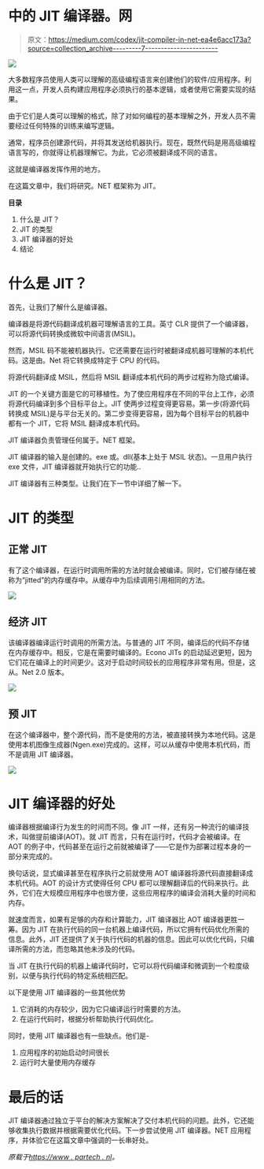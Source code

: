 # 中的 JIT 编译器。网

> 原文：<https://medium.com/codex/jit-compiler-in-net-ea4e6acc173a?source=collection_archive---------7----------------------->

![](img/cd52b50d0f36828b4203b7bea46665fc.png)

大多数程序员使用人类可以理解的高级编程语言来创建他们的软件/应用程序。利用这一点，开发人员构建应用程序必须执行的基本逻辑，或者使用它需要实现的结果。

由于它们是人类可以理解的格式，除了对如何编程的基本理解之外，开发人员不需要经过任何特殊的训练来编写逻辑。

通常，程序员创建源代码，并将其发送给机器执行。现在，既然代码是用高级编程语言写的，你就得让机器理解它。为此，它必须被翻译成不同的语言。

这就是编译器发挥作用的地方。

在这篇文章中，我们将研究。NET 框架称为 JIT。

**目录**

1.  什么是 JIT？
2.  JIT 的类型
3.  JIT 编译器的好处
4.  结论

# 什么是 JIT？

首先，让我们了解什么是编译器。

编译器是将源代码翻译成机器可理解语言的工具。英寸 CLR 提供了一个编译器，可以将源代码转换成微软中间语言(MSIL)。

然而，MSIL 码不能被机器执行。它还需要在运行时被翻译成机器可理解的本机代码。这是由。Net 将它转换成特定于 CPU 的代码。

将源代码翻译成 MSIL，然后将 MSIL 翻译成本机代码的两步过程称为隐式编译。

JIT 的一个关键方面是它的可移植性。为了使应用程序在不同的平台上工作，必须将源代码编译到多个目标平台上。JIT 使两步过程变得更容易。第一步(将源代码转换成 MSIL)是与平台无关的。第二步变得更容易，因为每个目标平台的机器中都有一个 JIT，它将 MSIL 翻译成本机代码。

JIT 编译器负责管理任何属于。NET 框架。

JIT 编译器的输入是创建的。exe 或。dll(基本上处于 MSIL 状态)。一旦用户执行 exe 文件，JIT 编译器就开始执行它的功能..

JIT 编译器有三种类型。让我们在下一节中详细了解一下。

# JIT 的类型

## 正常 JIT

有了这个编译器，在运行时调用所需的方法时就会被编译。同时，它们被存储在被称为“jitted”的内存缓存中。从缓存中为后续调用引用相同的方法。

![](img/05db93e59bdc4df7369ad59b81c85d43.png)

## 经济 JIT

该编译器编译运行时调用的所需方法。与普通的 JIT 不同，编译后的代码不存储在内存缓存中。相反，它是在需要时编译的。Econo JITs 的启动延迟更短，因为它们花在编译上的时间更少。这对于启动时间较长的应用程序非常有用。但是，这从。Net 2.0 版本。

![](img/a801bd5b6bc3c2dd85a9ddc4c08dd97b.png)

## 预 JIT

在这个编译器中，整个源代码，而不是使用的方法，被直接转换为本地代码。这是使用本机图像生成器(Ngen.exe)完成的。这样，可以从缓存中使用本机代码，而不是调用 JIT 编译器。

![](img/1f3634c779885f8ec11642ba322eab14.png)

# JIT 编译器的好处

编译器根据编译行为发生的时间而不同。像 JIT 一样，还有另一种流行的编译技术，叫做提前编译(AOT)。就 JIT 而言，只有在运行时，代码才会被编译。在 AOT 的例子中，代码甚至在运行之前就被编译了——它是作为部署过程本身的一部分来完成的。

换句话说，显式编译甚至在程序执行之前就使用 AOT 编译器将源代码直接翻译成本机代码。AOT 的设计方式使得任何 CPU 都可以理解翻译后的代码来执行。此外，它们在大规模应用程序中也很方便，这些应用程序的编译会消耗大量的时间和内存。

就速度而言，如果有足够的内存和计算能力，JIT 编译器比 AOT 编译器更胜一筹。因为 JIT 在执行代码的同一台机器上编译代码，所以它拥有代码优化所需的信息。此外，JIT 还提供了关于执行代码的机器的信息。因此可以优化代码，只编译所需的方法，而忽略其他未涉及的代码。

当 JIT 在执行代码的机器上编译代码时，它可以将代码编译和微调到一个粒度级别，以便与执行代码的特定系统相匹配。

以下是使用 JIT 编译器的一些其他优势

1.  它消耗的内存较少，因为它只编译运行时需要的方法。
2.  在运行代码时，根据分析帮助执行代码优化。

同时，使用 JIT 编译器也有一些缺点。他们是-

1.  应用程序的初始启动时间很长
2.  运行时大量使用内存缓存

# 最后的话

JIT 编译器通过独立于平台的解决方案解决了交付本机代码的问题。此外，它还能够收集执行数据并根据需要优化代码。下一步尝试使用 JIT 编译器。NET 应用程序，并体验它在这篇文章中强调的一长串好处。

*原载于*[*https://www . partech . nl*](https://www.partech.nl/nl/publicaties/2021/08/jit-compiler-in-dot-net)*。*